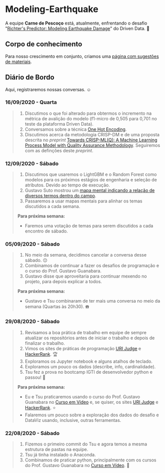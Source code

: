 # Modeling-Earthquake

A equipe **Carne de Pescoço** está, atualmente, enfrentando o desafio "[Richter's Predictor: Modeling Earthquake Damage](https://www.drivendata.org/competitions/57/nepal-earthquake/page/136/)" do Driven Data. :muscle:

## Corpo de conhecimento

Para nosso crescimento em conjunto, criamos uma [página com sugestões de materiais](https://github.com/Carne-de-Pescoco/body_of_knowledge#body-of-knowledge).


## Diário de Bordo

Aqui, registraremos nossas conversas. :relaxed:

### 16/09/2020 - Quarta

> 1. Discutimos o que foi alterado para obtermos o incremento na métrica de avalição do modelo (f1-micro de 0,505 para 0,701 no teste da plataforma Driven Data).
> 1. Conversamos sobre a técnica [One Hot Encoding](https://towardsdatascience.com/all-about-categorical-variable-encoding-305f3361fd02).
> 1. Discutimos acerca da metodologia CRISP-DM e de uma proposta descrita no *preprint* [Towards CRISP-ML(Q): A Machine Learning Process Model with Quality Assurance Methodology](https://arxiv.org/pdf/2003.05155.pdf). Seguiremos com as definções deste *preprint*.

### 12/09/2020 - Sábado

> 1. Discutimos que usaremos o LightGBM e o Random Forest como modelos para os próximos estágios de engenharia e seleção de atributos. Devido ao tempo de execução.
> 1. Gustavo Suto mostrou um [mapa mental indicando a relação de diversos termos dentro do campo](https://github.com/guyrux/udemy_ML_AZ#minhas-anota%C3%A7%C3%B5es-do-curso).
> 1. Passaremos a usar mapas mentais para alinhar os temas discutidos a cada semana.
> 
> **Para próxima semana:**
>
> - Faremos uma votação de temas para serem discutidos a cada encontro de sábado.

### 05/09/2020 - Sábado

> 1. No meio da semana, decidimos cancelar a conversa desse sábado. :pensive:
> 1. Combinamos de continuar a fazer os desafios de programação e o curso do Prof. Gustavo Guanabara.
> 1. Gustavo disse que aproveitaria para continuar mexendo no projeto, para depois explicar a todos.
>
> **Para próxima semana:**
>
> - Gustavo e Tsu combinaram de ter mais uma conversa no meio da semana (Quartas às 20h30). :telephone:

### 29/08/2020 - Sábado

> 1. Revisamos a boa prática de trabalho em equipe de sempre atualizar os repositórios antes de iniciar o trabalho e depois de finalizar o trabalho.
> 2. Vimos os sites de práticas de programação [URI Judge](https://www.urionlinejudge.com.br/) e [HackerRank](https://www.hackerrank.com/). :trophy:
> 3. Exploramos os Jupyter notebook e alguns atalhos de teclado.
> 4. Exploramos um pouco os dados (describe, info, cardinalidade).
> 5. Tsu fez a prova no bootcamp IGTI de desenvolvedor python e passou! :clap:
>
> **Para próxima semana:**
>
> - Eu e Tsu praticaremos usando o curso do Prof. Gustavo Guanabara no [Curso em Vídeo](https://www.cursoemvideo.com/) e, se quiser, os sites [URI Judge](https://www.urionlinejudge.com.br/) e [HackerRank](https://www.hackerrank.com/). :star:
> - Falaremos um pouco sobre a exploração dos dados do desafio e DataViz usando, inclusive, outras ferramentas.

### 22/08/2020 - Sábado

> 1. Fizemos o primeiro commit do Tsu e agora temos a mesma estrutura de pastas na equipe.
> 2. Tsu já tinha instalado o Anaconda.
> 3. Combinamos de praticar python, principalmente com os cursos do Prof. Gustavo Guanabara no [Curso em Vídeo](https://www.cursoemvideo.com/). :running: